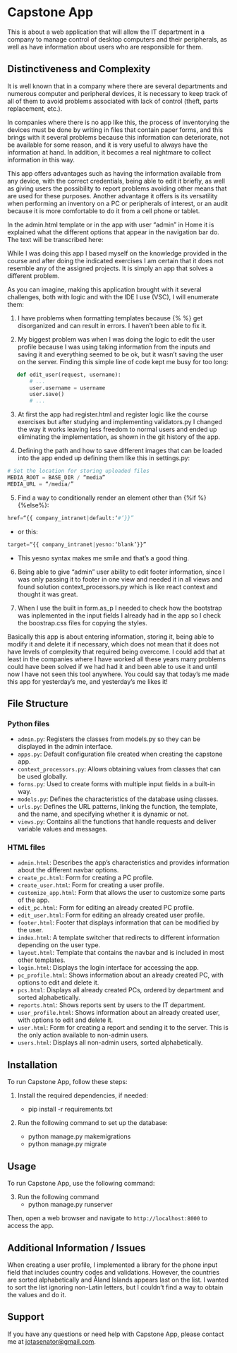 # Capstone App

This is about a web application that will allow the IT department in a company to manage control of desktop computers and their peripherals, as well as have information about users who are responsible for them.

## Distinctiveness and Complexity

It is well known that in a company where there are several departments and numerous computer and peripheral devices, it is necessary to keep track of all of them to avoid problems associated with lack of control (theft, parts replacement, etc.).

In companies where there is no app like this, the process of inventorying the devices must be done by writing in files that contain paper forms, and this brings with it several problems because this information can deteriorate, not be available for some reason, and it is very useful to always have the information at hand. In addition, it becomes a real nightmare to collect information in this way.

This app offers advantages such as having the information available from any device, with the correct credentials, being able to edit it briefly, as well as giving users the possibility to report problems avoiding other means that are used for these purposes. Another advantage it offers is its versatility when performing an inventory on a PC or peripherals of interest, or an audit because it is more comfortable to do it from a cell phone or tablet.

In the admin.html template or in the app with user “admin” in Home it is explained what the different options that appear in the navigation bar do. The text will be transcribed here:

While I was doing this app I based myself on the knowledge provided in the course and after doing the indicated exercises I am certain that it does not resemble any of the assigned projects. It is simply an app that solves a different problem.

As you can imagine, making this application brought with it several challenges, both with logic and with the IDE I use (VSC), I will enumerate them:

1. I have problems when formatting templates because {% %} get disorganized and can result in errors. I haven’t been able to fix it.

2. My biggest problem was when I was doing the logic to edit the user profile because I was using taking information from the inputs and saving it and everything seemed to be ok, but it wasn’t saving the user on the server. Finding this simple line of code kept me busy for too long:

```python
   def edit_user(request, username):
       # ...
       user.username = username
       user.save()
       # ...
```

3. At first the app had register.html and register logic like the course exercises but after studying and implementing validators.py I changed the way it works leaving less freedom to normal users and ended up eliminating the implementation, as shown in the git history of the app.

4. Defining the path and how to save different images that can be loaded into the app ended up defining them like this in settings.py:

```python
# Set the location for storing uploaded files
MEDIA_ROOT = BASE_DIR / “media”
MEDIA_URL = “/media/”
```

5. Find a way to conditionally render an element other than {%if %}{%else%}:

```python
href=“{{ company_intranet|default:‘#’}}”
```

- or this:

```python
target=“{{ company_intranet|yesno:‘blank’}}”
```

- This yesno syntax makes me smile and that’s a good thing.

6. Being able to give “admin” user ability to edit footer information, since I was only passing it to footer in one view and needed it in all views and found solution context_processors.py which is like react context and thought it was great.

7. When I use the built in form.as_p I needed to check how the bootstrap was inplemented in the input fields I already had in the app so I check the boostrap.css files for copying the styles.

Basically this app is about entering information, storing it, being able to modify it and delete it if necessary, which does not mean that it does not have levels of complexity that required being overcome. I could add that at least in the companies where I have worked all these years many problems could have been solved if we had had it and been able to use it and until now I have not seen this tool anywhere. You could say that today’s me made this app for yesterday’s me, and yesterday’s me likes it!

## File Structure

### Python files

- `admin.py`: Registers the classes from models.py so they can be displayed in the admin interface.
- `apps.py`: Default configuration file created when creating the capstone app.
- `context_processors.py`: Allows obtaining values from classes that can be used globally.
- `forms.py`: Used to create forms with multiple input fields in a built-in way.
- `models.py`: Defines the characteristics of the database using classes.
- `urls.py`: Defines the URL patterns, linking the function, the template, and the name, and specifying whether it is dynamic or not.
- `views.py`: Contains all the functions that handle requests and deliver variable values and messages.

### HTML files

- `admin.html`: Describes the app’s characteristics and provides information about the different navbar options.
- `create_pc.html`: Form for creating a PC profile.
- `create_user.html`: Form for creating a user profile.
- `customize_app.html`: Form that allows the user to customize some parts of the app.
- `edit_pc.html`: Form for editing an already created PC profile.
- `edit_user.html`: Form for editing an already created user profile.
- `footer.html`: Footer that displays information that can be modified by the user.
- `index.html`: A template switcher that redirects to different information depending on the user type.
- `layout.html`: Template that contains the navbar and is included in most other templates.
- `login.html`: Displays the login interface for accessing the app.
- `pc_profile.html`: Shows information about an already created PC, with options to edit and delete it.
- `pcs.html`: Displays all already created PCs, ordered by department and sorted alphabetically.
- `reports.html`: Shows reports sent by users to the IT department.
- `user_profile.html`: Shows information about an already created user, with options to edit and delete it.
- `user.html`: Form for creating a report and sending it to the server. This is the only action available to non-admin users.
- `users.html`: Displays all non-admin users, sorted alphabetically.

## Installation

To run Capstone App, follow these steps:

1. Install the required dependencies, if needed:

   - pip install -r requirements.txt

2. Run the following command to set up the database:
   - python manage.py makemigrations
   - python manage.py migrate

## Usage

To run Capstone App, use the following command:

3. Run the following command
   - python manage.py runserver

Then, open a web browser and navigate to `http://localhost:8000` to access the app.

## Additional Information / Issues

When creating a user profile, I implemented a library for the phone input field that includes country codes and validations. However, the countries are sorted alphabetically and Åland Islands appears last on the list. I wanted to sort the list ignoring non-Latin letters, but I couldn’t find a way to obtain the values and do it.

## Support

If you have any questions or need help with Capstone App, please contact me at jotasenator@gmail.com.
